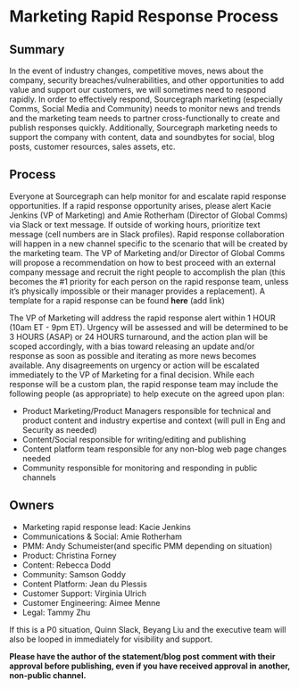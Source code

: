 # Marketing Rapid Response Process

## Summary

In the event of industry changes, competitive moves, news about the company, security breaches/vulnerabilities, and other opportunities to add value and support our customers, we will sometimes need to respond rapidly. In order to effectively respond, Sourcegraph marketing (especially Comms, Social Media and Community) needs to monitor news and trends and the marketing team needs to partner cross-functionally to create and publish responses quickly. Additionally, Sourcegraph marketing needs to support the company with content, data and soundbytes for social, blog posts, customer resources, sales assets, etc.

## Process

Everyone at Sourcegraph can help monitor for and escalate rapid response opportunities. If a rapid response opportunity arises, please alert Kacie Jenkins (VP of Marketing) and Amie Rotherham (Director of Global Comms) via Slack or text message. If outside of working hours, prioritize text message (cell numbers are in Slack profiles). Rapid response collaboration will happen in a new channel specific to the scenario that will be created by the marketing team. The VP of Marketing and/or Director of Global Comms will propose a recommendation on how to best proceed with an external company message and recruit the right people to accomplish the plan (this becomes the #1 priority for each person on the rapid response team, unless it’s physically impossible or their manager provides a replacement). A template for a rapid response can be found **here** (add link)

The VP of Marketing will address the rapid response alert within 1 HOUR (10am ET - 9pm ET). Urgency will be assessed and will be determined to be 3 HOURS (ASAP) or 24 HOURS turnaround, and the action plan will be scoped accordingly, with a bias toward releasing an update and/or response as soon as possible and iterating as more news becomes available. Any disagreements on urgency or action will be escalated immediately to the VP of Marketing for a final decision.
While each response will be a custom plan, the rapid response team may include the following people (as appropriate) to help execute on the agreed upon plan:

- Product Marketing/Product Managers responsible for technical and product content and industry expertise and context (will pull in Eng and Security as needed)
- Content/Social responsible for writing/editing and publishing
- Content platform team responsible for any non-blog web page changes needed
- Community responsible for monitoring and responding in public channels

## Owners

- Marketing rapid response lead: Kacie Jenkins
- Communications & Social: Amie Rotherham
- PMM: Andy Schumeister(and specific PMM depending on situation)
- Product: Christina Forney
- Content: Rebecca Dodd
- Community: Samson Goddy
- Content Platform: Jean du Plessis
- Customer Support: Virginia Ulrich
- Customer Engineering: Aimee Menne
- Legal: Tammy Zhu

If this is a P0 situation, Quinn Slack, Beyang Liu and the executive team will also be looped in immediately for visibility and support.

**Please have the author of the statement/blog post comment with their approval before publishing, even if you have received approval in another, non-public channel.**
